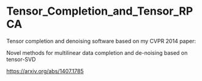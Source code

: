 # Tensor_Completion_and_Tensor_RPCA

Tensor completion and denoising software based on my CVPR 2014 paper:

Novel methods for multilinear data completion and de-noising based on tensor-SVD

https://arxiv.org/abs/1407.1785


